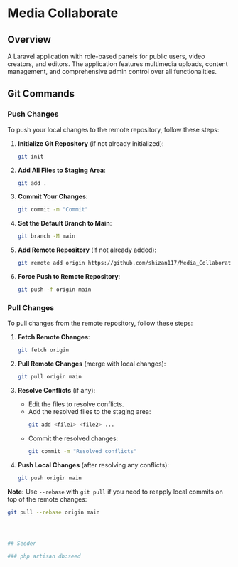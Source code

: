 # Media Collaborate

## Overview

A Laravel application with role-based panels for public users, video creators, and editors. The application features multimedia uploads, content management, and comprehensive admin control over all functionalities.

## Git Commands

### Push Changes

To push your local changes to the remote repository, follow these steps:

1. **Initialize Git Repository** (if not already initialized):
    ```bash
    git init
    ```

2. **Add All Files to Staging Area**:
    ```bash
    git add .
    ```

3. **Commit Your Changes**:
    ```bash
    git commit -m "Commit"
    ```

4. **Set the Default Branch to Main**:
    ```bash
    git branch -M main
    ```

5. **Add Remote Repository** (if not already added):
    ```bash
    git remote add origin https://github.com/shizan117/Media_Collaborate.git
    ```

6. **Force Push to Remote Repository**:
    ```bash
    git push -f origin main
    ```

### Pull Changes

To pull changes from the remote repository, follow these steps:

1. **Fetch Remote Changes**:
    ```bash
    git fetch origin
    ```

2. **Pull Remote Changes** (merge with local changes):
    ```bash
    git pull origin main
    ```

3. **Resolve Conflicts** (if any):
    - Edit the files to resolve conflicts.
    - Add the resolved files to the staging area:
        ```bash
        git add <file1> <file2> ...
        ```
    - Commit the resolved changes:
        ```bash
        git commit -m "Resolved conflicts"
        ```

4. **Push Local Changes** (after resolving any conflicts):
    ```bash
    git push origin main
    ```




**Note:** Use `--rebase` with `git pull` if you need to reapply local commits on top of the remote changes:
```bash
git pull --rebase origin main




## Seeder

### php artisan db:seed
